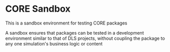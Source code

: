 # CORE Sandbox

This is a sandbox environment for testing CORE packages

A sandbox ensures that packages can be tested in a development environment similar to that of DLS projects, without coupling the package to any one simulation's business logic or content